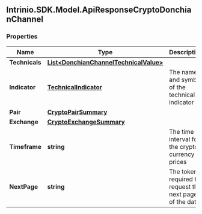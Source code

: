 ## Intrinio.SDK.Model.ApiResponseCryptoDonchianChannel
### Properties

Name | Type | Description | Notes
------------ | ------------- | ------------- | -------------
**Technicals** | [**List&lt;DonchianChannelTechnicalValue&gt;**](DonchianChannelTechnicalValue.md) |  | [optional] 
**Indicator** | [**TechnicalIndicator**](TechnicalIndicator.md) | The name and symbol of the technical indicator | [optional] 
**Pair** | [**CryptoPairSummary**](CryptoPairSummary.md) |  | [optional] 
**Exchange** | [**CryptoExchangeSummary**](CryptoExchangeSummary.md) |  | [optional] 
**Timeframe** | **string** | The time interval for the crypto currency prices | [optional] 
**NextPage** | **string** | The token required to request the next page of the data | [optional] 

